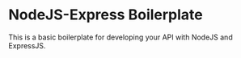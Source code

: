 # NodeJS-Express Boilerplate
 This is a basic boilerplate for developing your API with NodeJS and ExpressJS.
